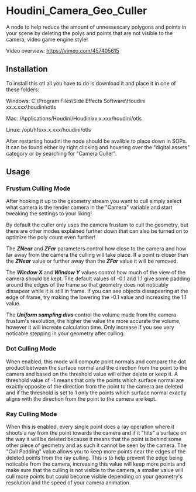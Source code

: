 # Houdini_Camera_Geo_Culler

A node to help reduce the amount of unnessescary polygons and points in your scene by deleting the polys and points that are not visible to the camera, video game engine style!

Video overview: https://vimeo.com/457405615

## Installation

To install this otl all you have to do is download it and place it in one of these folders:

Windows: C:\Program Files\Side Effects Software\Houdini xx.x.xxx\houdini\otls

Mac: /Applications/Houdini/Houdinixx.x.xxx/houdini/otls

Linux: /opt/hfsxx.x.xxx/houdini/otls

After restarting houdini the node should be avalible to place down in SOPs.
It can be found either by right clicking and hovering over the "digital assets" category or by searching for "Camera Culler".

## Usage

### Frustum Culling Mode

After hooking it up to the geometry stream you want to cull simply select what camera is the render camera in the "Camera" variable and start tweaking the settings to your liking!

By default the culler only uses the camera frustum to cull the geometry, but there are other modes explained further down that can also be turned on to optimize the poly count even further!

The ***ZNear*** and ***ZFar*** parameters control how close to the camera and how far away from the camera the culling will take place. If a point is closer than the ***ZNear*** value or further away than the ***ZFar*** value it will be removed.

The ***Window X*** and ***Window Y*** values control how much of the view of the camera should be kept. The default values of -0.1 and 1.1 give some padding around the edges of the frame so that geometry does not noticably dissapear while it is still in frame. If you can see objects dissapearing at the edge of frame, try making the lowering the -0.1 value and increasing the 1.1 value.

The ***Uniform sampling divs*** control the volume made from the camera frustum's resolution, the higher the value the more accurate the volume, however it will increate calculation time. Only increase if you see very noticable stepping in your geometry after culling.

### Dot Culling Mode

When enabled, this mode will compute point normals and compare the dot product between the surface normal and the direction from the point to the camera and based on the threshold value will either delete or keep it. A threshold value of -1 means that only the points which surface normal are exactly opposite of the direction from the point to the camera are deleted and if the threshold is set to 1 only the points which surface normal exactly aligns with the direction from the point to the camera are kept.

### Ray Culling Mode

When this is enabled, every single point does a ray operation where it shoots a ray from the point towards the camera and if it "hits" a surface on the way it will be deleted because it means that the point is behind some other piece of geometry and as such it cannot be seen by the camera. The "Cull Padding" value allows you to keep more points near the edges of the deleted points from the ray culling. This is to help prevent the edge being noticable from the camera, increasing this value will keep more points and make sure that the culling is not visible to the camera, a smaller value will cull more points but could become visible depending on your geometry's resolution and the speed of your camera animation.